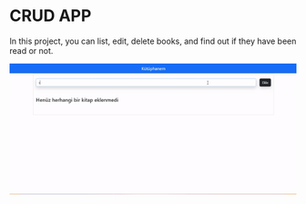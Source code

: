 <h1>CRUD APP</h1>
<p>In this project, you can list, edit, delete books, and find out if they have been read or not.</p>
<img src="/images/book.gif">